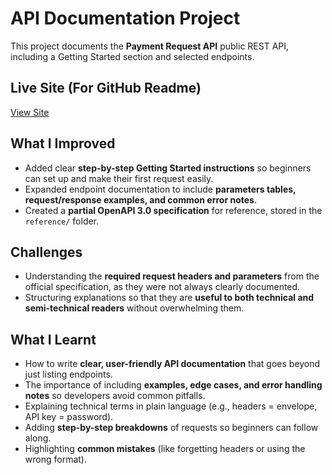 # API Documentation Project

This project documents the **Payment Request API** public REST API, including a Getting Started section and selected endpoints.

## Live Site (For GitHub Readme)
[View Site](#)

## What I Improved
- Added clear **step-by-step Getting Started instructions** so beginners can set up and make their first request easily.  
- Expanded endpoint documentation to include **parameters tables, request/response examples, and common error notes**.  
- Created a **partial OpenAPI 3.0 specification** for reference, stored in the `reference/` folder.  

## Challenges
- Understanding the **required request headers and parameters** from the official specification, as they were not always clearly documented.  
- Structuring explanations so that they are **useful to both technical and semi-technical readers** without overwhelming them.  

## What I Learnt
- How to write **clear, user-friendly API documentation** that goes beyond just listing endpoints.  
- The importance of including **examples, edge cases, and error handling notes** so developers avoid common pitfalls.  
- Explaining technical terms in plain language (e.g., headers = envelope, API key = password).  
- Adding **step-by-step breakdowns** of requests so beginners can follow along.  
- Highlighting **common mistakes** (like forgetting headers or using the wrong format). 